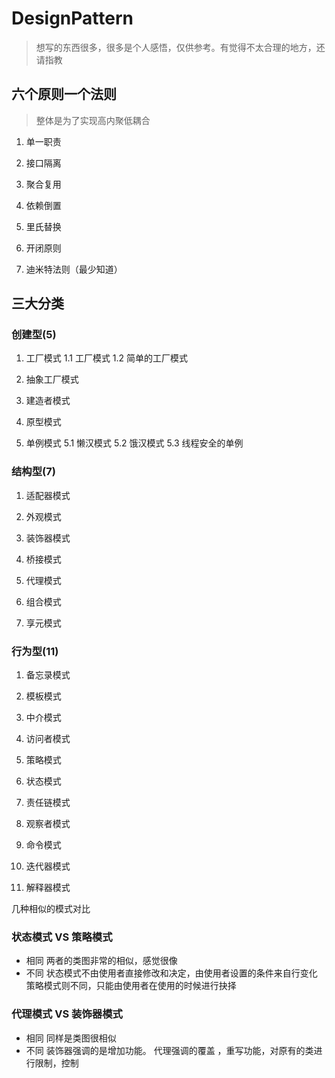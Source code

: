 # DesignPattern

>想写的东西很多，很多是个人感悟，仅供参考。有觉得不太合理的地方，还请指教


## 六个原则一个法则
> 整体是为了实现高内聚低耦合

1. 单一职责 

2. 接口隔离

3. 聚合复用

4. 依赖倒置

5. 里氏替换

6. 开闭原则

7. 迪米特法则（最少知道）

## 三大分类

### 创建型(5)
 1. 工厂模式
1.1 工厂模式
1.2 简单的工厂模式
 2. 抽象工厂模式

 3. 建造者模式

 4. 原型模式

 5. 单例模式
5.1 懒汉模式
5.2 饿汉模式
5.3 线程安全的单例	

### 结构型(7)

 1.  适配器模式

 2.  外观模式
 3.  装饰器模式
 4.  桥接模式
 5.  代理模式
 6.  组合模式
 7.  享元模式

	
### 行为型(11)

1. 备忘录模式

2. 模板模式
3. 中介模式
4. 访问者模式
5. 策略模式
6. 状态模式
7. 责任链模式
8. 观察者模式
9. 命令模式
10.  迭代器模式
11. 解释器模式
	
几种相似的模式对比

### 状态模式 VS 策略模式
*  相同
	两者的类图非常的相似，感觉很像
* 不同
   状态模式不由使用者直接修改和决定，由使用者设置的条件来自行变化
   策略模式则不同，只能由使用者在使用的时候进行抉择
   
   
### 代理模式 VS 装饰器模式
* 相同
   同样是类图很相似
* 不同
  装饰器强调的是增加功能。 代理强调的覆盖 ，重写功能，对原有的类进行限制，控制

